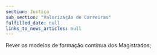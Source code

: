 ```yaml
---
section: Justiça
sub_section: "Valorização de Carreiras"
fulfilled_date: null
links_to_news_articles: null
---
```


Rever os modelos de formação contínua dos Magistrados;